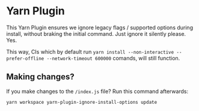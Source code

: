 # Yarn Plugin

This Yarn Plugin ensures we ignore legacy flags / supported options during install, without braking the initial command. Just ignore it silently please. Yes.

This way, CIs which by default run `yarn install --non-interactive --prefer-offline --network-timeout 600000` comands, will still function.

## Making changes?

If you make changes to the `/index.js` file? Run this command afterwards:

`yarn workspace yarn-plugin-ignore-install-options update`
